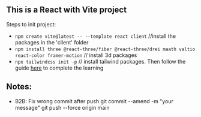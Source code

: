 ## This is a React with Vite project

Steps to init project:

- ```npm create vite@latest -- --template react client``` //install the packages in the 'client' folder
- ```npm install three @react-three/fiber @react-three/drei maath valtio react-color framer-motion``` // install 3d packages
- ```npx tailwindcss init -p``` // install tailwind packages. Then follow the guide [here](https://tailwindcss.com/docs/guides/vite) to complete the learning


## Notes:

- B2B: Fix wrong commit after push
git commit --amend -m "your message"
git push --force origin main

